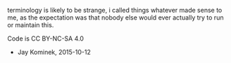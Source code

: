 terminology is likely to be strange, i called things whatever made
sense to me, as the expectation was that nobody else would ever actually
try to run or maintain this.

Code is CC BY-NC-SA 4.0

- Jay Kominek, 2015-10-12
